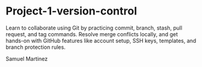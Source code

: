 # Project-1-version-control
Learn to collaborate using Git by practicing commit, branch, stash, pull request, and tag commands. Resolve merge conflicts locally, and get hands-on with GitHub features like account setup, SSH keys, templates, and branch protection rules.

Samuel Martinez
